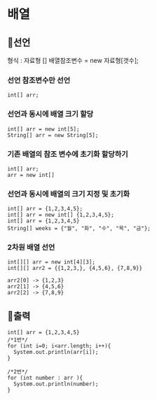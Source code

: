 배열
===

## 🐳선언
형식 : 자료형 [] 배열참조변수 = new 자료형[갯수];

### 선언 참조변수만 선언
```
int[] arr;
```

### 선언과 동시에 배열 크기 할당
```
int[] arr = new int[5];
String[] arr = new String[5];
```


### 기존 배열의 참조 변수에 초기화 할당하기
```
int[] arr;
arr = new int[]
```

### 선언과 동시에 배열의 크기 지정 및 초기화
```
int[] arr = {1,2,3,4,5};
int[] arr = new int[] {1,2,3,4,5};
int[] arr = {1,2,3,4,5}
String[] weeks = {"월", "화", "수", "목", "금"};
```

### 2차원 배열 선언
```
int[][] arr = new int[4][3];
int[][] arr2 = {{1,2,3,}, {4,5,6}, {7,8,9}}
```

```
arr2[0] -> {1,2,3}
arr2[1] -> {4,5,6}
arr2[2] -> {7,8,9}
```


## 🐳출력
```
int[] arr = {1,2,3,4,5}
/*1번*/
for (int i=0; i<arr.length; i++){
  System.out.println(arr[i]);
}

/*2번*/
for (int number : arr ){
  System.out.println(number);
}
```
